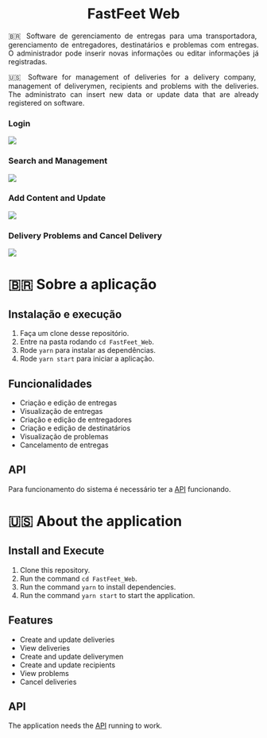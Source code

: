 <h1 align="center">
  FastFeet Web
</h1>

<p align="justify">🇧🇷 Software de gerenciamento de entregas para uma transportadora, gerenciamento de entregadores, destinatários e problemas com entregas. O administrador pode inserir novas informações ou editar informações já registradas.</p>

<p align="justify">🇺🇸 Software for management of deliveries for a delivery company, management of deliverymen, recipients and problems with the deliveries. The administrato can insert new data or update data that are already registered on software.</p>

### Login

![](https://i.imgur.com/weInfYT.gif)

### Search and Management

![](https://i.imgur.com/GfJMMbY.gif)

### Add Content and Update

![](https://i.imgur.com/Hpt1rTL.gif)

### Delivery Problems and Cancel Delivery

![](https://i.imgur.com/uIl1DyG.gif)

<h1>🇧🇷 Sobre a aplicação</h1>

## Instalação e execução

1. Faça um clone desse repositório.
2. Entre na pasta rodando `cd FastFeet_Web`.
3. Rode `yarn` para instalar as dependências.
4. Rode `yarn start` para iniciar a aplicação.

## Funcionalidades

- Criação e edição de entregas
- Visualização de entregas
- Criação e edição de entregadores
- Criação e edição de destinatários
- Visualização de problemas
- Cancelamento de entregas

## API

Para funcionamento do sistema é necessário ter a [API](https://github.com/matheusmhmelo/FastFeet_API) funcionando.

<h1>🇺🇸 About the application</h1>

## Install and Execute

1. Clone this repository.
2. Run the command `cd FastFeet_Web`.
3. Run the command `yarn` to install dependencies.
4. Run the command `yarn start` to start the application.

## Features

- Create and update deliveries
- View deliveries
- Create and update deliverymen
- Create and update recipients
- View problems
- Cancel deliveries

## API

The application needs the [API](https://github.com/matheusmhmelo/FastFeet_API) running to work.
